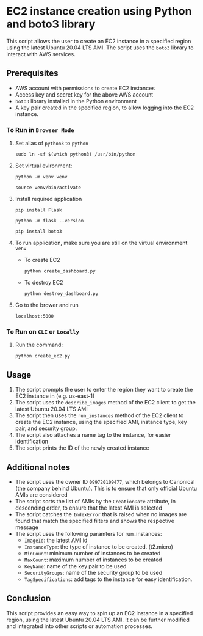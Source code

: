 # EC2 instance creation using Python and boto3 library
This script allows the user to create an EC2 instance in a specified region using the latest Ubuntu 20.04 LTS AMI. The script uses the `boto3` library to interact with AWS services.

## Prerequisites
- AWS account with permissions to create EC2 instances
- Access key and secret key for the above AWS account
- `boto3` library installed in the Python environment
- A key pair created in the specified region, to allow logging into the EC2 instance.

### To Run in `Browser Mode`
1. Set alias of `python3` to `python`
    ```
    sudo ln -sf $(which python3) /usr/bin/python
    ```

2.  Set virtual evironment:
    ```
    python -m venv venv
    ```
    ```
    source venv/bin/activate
    ```

3. Install required application 
    ```
    pip install Flask
    ```
    ```
    python -m flask --version
    ```
    ```
    pip install boto3
    ```

4. To run application, make sure you are still on the virtual environment `venv`
    - To create EC2
        ```
        python create_dashboard.py
        ```
    - To destroy EC2
        ```
        python destroy_dashboard.py
        ```

5. Go to the brower and run
    ```
    localhost:5000
    ```

### To Run on `CLI` or `Locally`
1. Run the command:
    ```
    python create_ec2.py
    ```

## Usage
1. The script prompts the user to enter the region they want to create the EC2 instance in (e.g. us-east-1)
2. The script uses the `describe_images` method of the EC2 client to get the latest Ubuntu 20.04 LTS AMI
3. The script then uses the `run_instances` method of the EC2 client to create the EC2 instance, using the specified AMI, instance type, key pair, and security group.
4. The script also attaches a name tag to the instance, for easier identification
5. The script prints the ID of the newly created instance

## Additional notes
- The script uses the owner ID `099720109477`, which belongs to Canonical (the company behind Ubuntu). This is to ensure that only official Ubuntu AMIs are considered
- The script sorts the list of AMIs by the `CreationDate` attribute, in descending order, to ensure that the latest AMI is selected
- The script catches the `IndexError` that is raised when no images are found that match the specified filters and shows the respective message
- The script uses the following paramters for run_instances:
    - `ImageId`: the latest AMI id
    - `InstanceType`: the type of instance to be created. (t2.micro)
    - `MinCount`: minimum number of instances to be created
    - `MaxCount`: maximum number of instances to be created
    - `KeyName`: name of the key pair to be used
    - `SecurityGroups`: name of the security group to be used
    - `TagSpecifications`: add tags to the instance for easy identification.

## Conclusion
This script provides an easy way to spin up an EC2 instance in a specified region, using the latest Ubuntu 20.04 LTS AMI. It can be further modified and integrated into other scripts or automation processes.